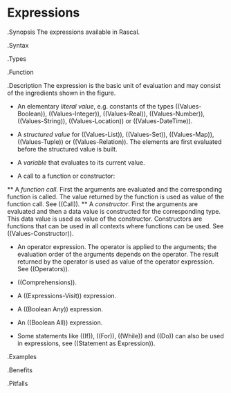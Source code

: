 # Expressions

.Synopsis
The expressions available in Rascal.

.Syntax

.Types

.Function

.Description
The expression is the basic unit of evaluation and may consist of the ingredients shown in the figure.

*  An elementary _literal value_, e.g. constants of the types ((Values-Boolean)), ((Values-Integer)), ((Values-Real)), 
  ((Values-Number)), ((Values-String)), ((Values-Location)) or ((Values-DateTime)).

*  A _structured value_ for ((Values-List)), ((Values-Set)), ((Values-Map)), ((Values-Tuple)) or ((Values-Relation)). 
  The elements are first evaluated before the structured value is built.

*  A _variable_ that evaluates to its current value.

*  A call to a function or constructor:

**  A _function call_. First the arguments are evaluated and the corresponding function is called. 
     The value returned by the function is used as value of the function call. See ((Call)).
**  A _constructor_. First the arguments are evaluated and then a data value is constructed for the 
     corresponding type. This data value is used as value of the constructor. 
     Constructors are functions that can be used in all contexts where functions can be used. See ((Values-Constructor)).

*  An operator expression. The operator is applied to the arguments; the evaluation order of the arguments depends 
  on the operator. The result returned by the operator is used as value of the operator expression.  See ((Operators)).

*  ((Comprehensions)).

*  A ((Expressions-Visit)) expression.

*  A ((Boolean Any)) expression.

*  An ((Boolean All)) expression.

*  Some statements like ((If)), ((For)), ((While)) and ((Do)) can also be used in expressions, see ((Statement as Expression)).

.Examples

.Benefits

.Pitfalls

